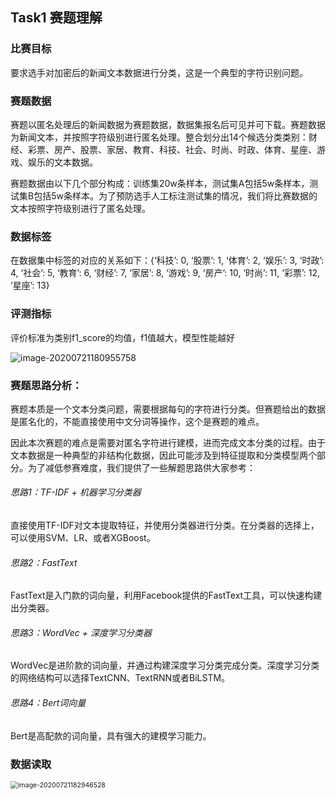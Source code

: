 ## **Task1 赛题理解**

### 比赛目标

要求选手对加密后的新闻文本数据进行分类，这是一个典型的字符识别问题。

### 赛题数据

赛题以匿名处理后的新闻数据为赛题数据，数据集报名后可见并可下载。赛题数据为新闻文本，并按照字符级别进行匿名处理。整合划分出14个候选分类类别：财经、彩票、房产、股票、家居、教育、科技、社会、时尚、时政、体育、星座、游戏、娱乐的文本数据。

赛题数据由以下几个部分构成：训练集20w条样本，测试集A包括5w条样本，测试集B包括5w条样本。为了预防选手人工标注测试集的情况，我们将比赛数据的文本按照字符级别进行了匿名处理。

### 数据标签

在数据集中标签的对应的关系如下：{‘科技’: 0, ‘股票’: 1, ‘体育’: 2, ‘娱乐’: 3, ‘时政’: 4, ‘社会’: 5, ‘教育’: 6, ‘财经’: 7, ‘家居’: 8, ‘游戏’: 9, ‘房产’: 10, ‘时尚’: 11, ‘彩票’: 12, ‘星座’: 13}

### 评测指标

评价标准为类别f1_score的均值，f1值越大，模型性能越好

![image-20200721180955758](C:\Users\Hw\AppData\Roaming\Typora\typora-user-images\image-20200721180955758.png)

### 赛题思路分析：

赛题本质是一个文本分类问题，需要根据每句的字符进行分类。但赛题给出的数据是匿名化的，不能直接使用中文分词等操作，这个是赛题的难点。

因此本次赛题的难点是需要对匿名字符进行建模，进而完成文本分类的过程。由于文本数据是一种典型的非结构化数据，因此可能涉及到特征提取和分类模型两个部分。为了减低参赛难度，我们提供了一些解题思路供大家参考：

###### 思路1：TF-IDF + 机器学习分类器

直接使用TF-IDF对文本提取特征，并使用分类器进行分类。在分类器的选择上，可以使用SVM、LR、或者XGBoost。

###### 思路2：FastText

FastText是入门款的词向量，利用Facebook提供的FastText工具，可以快速构建出分类器。

###### 思路3：WordVec + 深度学习分类器

WordVec是进阶款的词向量，并通过构建深度学习分类完成分类。深度学习分类的网络结构可以选择TextCNN、TextRNN或者BiLSTM。

###### 思路4：Bert词向量

Bert是高配款的词向量，具有强大的建模学习能力。

### 数据读取

<img src="C:\Users\Hw\AppData\Roaming\Typora\typora-user-images\image-20200721182946528.png" alt="image-20200721182946528" style="zoom:75%;" />